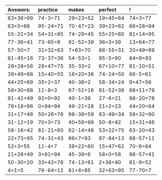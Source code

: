 | Answers: | practice | makes | perfect | ! |
| :--- | :--- | :--- | :--- | :--- |
| 63+36=99 | 74-3=71 | 29+23=52 | 19+45=64 | 74+3=77 | 
| 63+5=68 | 95-24=71 | 70-47=23 | 39+23=62 | 66+28=94 | 
| 55-21=34 | 54+31=85 | 74-29=45 | 55+25=80 | 81+14=95 | 
| 77-36=41 | 73-65=8 | 91-52=39 | 36+3=39 | 13+64=77 | 
| 57-50=7 | 31+32=63 | 7+63=70 | 86-55=31 | 20+49=69 | 
| 61-45=16 | 73-37=36 | 54-53=1 | 95-5=90 | 84+9=93 | 
| 28+28=56 | 28+47=75 | 35-33=2 | 67+10=77 | 61-10=51 | 
| 39+49=88 | 15+40=55 | 16+20=36 | 74-24=50 | 66-5=61 | 
| 44+25=69 | 35+2=37 | 40-38=2 | 58-34=24 | 9+47=56 | 
| 58+30=88 | 11-8=3 | 67-51=16 | 91-52=39 | 68+11=79 | 
| 91-42=49 | 92+0=92 | 40-1=39 | 27-6=21 | 98-20=78 | 
| 78+18=96 | 0+94=94 | 49-21=28 | 21+2=23 | 44+20=64 | 
| 31+17=48 | 50+26=76 | 98-39=59 | 83-49=34 | 58+32=90 | 
| 31-12=19 | 70+3=73 | 40+59=99 | 50-8=42 | 15+31=46 | 
| 58-16=42 | 81-21=60 | 62-14=48 | 53+22=75 | 63-20=43 | 
| 22+73=95 | 74-31=43 | 86+7=93 | 97-84=13 | 68-57=11 | 
| 52+3=55 | 11-4=7 | 38+22=60 | 15+47=62 | 70-6=64 | 
| 21+28=49 | 3+91=94 | 45-39=6 | 58+0=58 | 98-57=41 | 
| 50-30=20 | 33+43=76 | 74-13=61 | 2+38=40 | 61-9=52 | 
| 4+1=5 | 76-64=12 | 81+4=85 | 32+63=95 | 77-70=7 | 
